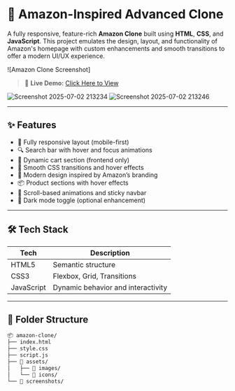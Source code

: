 # 🛒 Amazon-Inspired Advanced Clone

A fully responsive, feature-rich **Amazon Clone** built using **HTML**, **CSS**, and **JavaScript**. This project emulates the design, layout, and functionality of Amazon's homepage with custom enhancements and smooth transitions to offer a modern UI/UX experience.

![Amazon Clone Screenshot]

> 🔗 **Live Demo:** [Click Here to View](https://aman-bam.github.io/Amazone_Inspired_Clone/)

![Screenshot 2025-07-02 213234](https://github.com/user-attachments/assets/a404b059-6d89-44de-9412-0aa2d017e36a)
![Screenshot 2025-07-02 213246](https://github.com/user-attachments/assets/2ae5aa61-951b-489c-b651-8ddc8231d3b6)

---

## ✨ Features

- 📱 Fully responsive layout (mobile-first)
- 🔍 Search bar with hover and focus animations
- 🛒 Dynamic cart section (frontend only)
- 🔄 Smooth CSS transitions and hover effects
- 🎨 Modern design inspired by Amazon’s branding
- 📦 Product sections with hover effects
- 🚀 Scroll-based animations and sticky navbar
- 🌙 Dark mode toggle (optional enhancement)

---

## 🛠️ Tech Stack

| Tech        | Description                    |
|-------------|--------------------------------|
| HTML5       | Semantic structure             |
| CSS3        | Flexbox, Grid, Transitions     |
| JavaScript  | Dynamic behavior and interactivity |

---

## 📁 Folder Structure

```bash
📦 amazon-clone/
├── index.html
├── style.css
├── script.js
├── 📁 assets/
│   ├── 📁 images/
│   └── 📁 icons/
└── 📁 screenshots/
